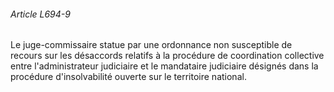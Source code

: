 ###### Article L694-9

Le juge-commissaire statue par une ordonnance non susceptible de recours sur les désaccords relatifs à la procédure de coordination collective entre l'administrateur judiciaire et le mandataire judiciaire désignés dans la procédure d'insolvabilité ouverte sur le territoire national.

